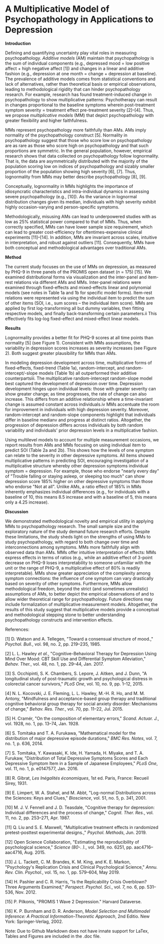 # A Multiplicative Model of Psychopathology in Applications to Depression

**Introduction**

Defining and quantifying uncertainty play vital roles in measuring psychopathology. _Additive models_ (AM) maintain that psychopathology is the sum of individual components (e.g., depressed mood = low positive affect + high negative affect [1]) and changes in a linear and additive fashion (e.g., depression at one month = change + depression at baseline). The prevalence of additive models comes from statistical conventions and lack of alternatives, rather than theoretical basis or empirical observations, leading to methodological rigidity that can hinder psychopathology research. For example, research has found treatment-induced change in psychopathology to show multiplicative patterns: Psychotherapy can result in changes proportional to the baseline symptoms wherein post-treatment symptom severity = treatment effect  pre-treatment severity [2]–[4]. Thus, we propose _multiplicative models_ (MM) that depict psychopathology with greater flexibility and higher faithfulness.

MMs represent psychopathology more faithfully than AMs. AMs imply normality of the psychopathology construct [5]. Normality in psychopathology suggest that those who score low on psychopathology are as rare as those who score high on psychopathology and that such proportions are symmetric. In the general population, however, empirical research shows that data collected on psychopathology follow lognormality. That is, the data are asymmetrically distributed with the majority of the population scoring low on indices of psychopathology and sizably smaller proportion of the population showing high severity [6], [7]. Thus, lognormality from MMs may better describe psychopathology [8], [9].

Conceptually, lognormality in MMs highlights the importance of idiosyncratic characteristics and intra-individual dynamics in assessing severe psychopathology (e.g., [10]). As the variance in lognormal distribution changes given its median, individuals with high severity exhibit highly occasion-varying and person-specific symptoms.

Methodologically, misusing AMs can lead to underpowered studies with as low as 25% statistical power compared to that of MMs. Thus, when correctly specified, MMs can have lower sample size requirement, which can lead to greater cost-efficiency for oftentimes-expensive clinical experiments [11]–[14]. In addition, MMs are invariant across scales, intuitive in interpretation, and robust against outliers [11]. Consequently, MMs have both conceptual and methodological advantages over traditional AMs.

**Method**

The current study focuses on the use of MMs on depression, as measured by PHQ-9 in three panels of the PROMIS open dataset (_n_ = 175) [15]. We examined distributional forms via visualization and the inter-panel and item-rest relations via different AMs and MMs. Inter-panel relations were examined through fixed-effects and mixed-effects linear and polynomial models (see notes in Table 1a and 1b for specific model forms). Item-rest relations were represented via using the individual item to predict the sum of other items (SOI, i.e., sum scores – the individual item score). MMs are applied by first log-transforming all but dummy variables, then fitting respective models, and finally back-transforming certain parameters.ii This effectively fits log-log fixed-effect and mixed-effect linear models.

**Results**

Lognormality provides a better fit for PHQ-9 scores at all time points than normality [5] (see Figure 1).  Consistent with MMs assumptions, the variability in depression scores increases as severity increases (see Figure 2). Both suggest greater plausibility for MMs than AMs.

In modeling depression development across time, multiplicative forms of fixed-effects, fixed-trend (Table 1a), random-intercept, and random-intercept/-slope models (Table 1b) all outperformed their additive counterpartsiii. The multiplicative random-intercept random-slope model best captured the development of depression over time. Depression development hinges upon individual levels: those with greater severity can show greater change; as time progresses, the rate of change can also increase. This differs from an additive relationship where a time-invariant change is assumed constant across individuals.iv MMs accentuate the room for improvement in individuals with high depression severity. Moreover, random-intercept and random-slope components highlight that individuals differ in baseline medianv and progress at distinct ratios. Altogether, the progression of depression differs across individuals by both random variability and individuals&#39; prior depression levels in a multiplicative fashion.

Using multilevel models to account for multiple measurement occasions, we report results from AMs and MMs focusing on using individual item to predict SOI (Table 2a and 2b).  This shows how the levels of one symptom can relate to the severity in other depressive symptoms. All items showed multiplicative patterns in predicting SOI, encouraging investigation of a multiplicative structure whereby other depression symptoms  individual symptom = depression. For example, those who endorse &quot;nearly every day&quot; of &quot;Trouble falling or staying asleep, or sleeping too much&quot; can show depression score 185% higher on other depressive symptoms than those who endorse &quot;Not at all&quot;. Unlike AMs, a ratio effect of 185% in MMs inherently emphasizes individual differences (e.g., for individuals with a baseline of 10, this means 8.5 increase and with a baseline of 5, this means only a 4.25 increase).

**Discussion**

We demonstrated methodological novelty and empirical utility in applying MMs to psychopathology research. The small sample size and the exploratory nature of the study demand future research efforts. Despite these limitations, the study sheds light on the strengths of using MMs to study psychopathology, with regard to both change over time and interconnections among symptoms. MMs more faithfully align with observed data than AMs. MMs offer intuitive interpretation of effects: MMs express effects in terms of ratios (e.g., while an additive effect of 3-point decrease on PHQ-9 loses interpretability to someone unfamiliar with the unit or the range of PHQ-9, a multiplicative effect of 80% is readily interpretable). MMs show greater appreciation of the complexity among symptom connections: the influence of one symptom can vary drastically based on severity of other symptoms. Furthermore, MMs allow methodological freedom, beyond the strict (and sometimes unrealistic) assumptions of AMs, to better depict the empirical observations of and to allow wider theoretical range for psychopathology. Future directions may include formalization of multiplicative measurement models. Altogether, the results of this study suggest that multiplicative models provide a conceptual and methodological stepping stone to better understanding psychopathology constructs and intervention effects.



References:

[1] D. Watson and A. Tellegen, &quot;Toward a consensual structure of mood.,&quot; _Psychol. Bull._, vol. 98, no. 2, pp. 219–235, 1985.

[2] L. L. Hawley _et al._, &quot;Cognitive-Behavioral Therapy for Depression Using Mind Over Mood: CBT Skill Use and Differential Symptom Alleviation,&quot; _Behav. Ther._, vol. 48, no. 1, pp. 29–44, Jan. 2017.

[3] S. Occhipinti, S. K. Chambers, S. Lepore, J. Aitken, and J. Dunn, &quot;A longitudinal study of post-traumatic growth and psychological distress in colorectal cancer survivors,&quot; _PLoS One_, vol. 10, no. 9, pp. 1–12, 2015.

[4] N. L. Kocovski, J. E. Fleming, L. L. Hawley, M.-H. R. Ho, and M. M. Antony, &quot;Mindfulness and acceptance-based group therapy and traditional cognitive behavioral group therapy for social anxiety disorder: Mechanisms of change,&quot; _Behav. Res. Ther._, vol. 70, pp. 11–22, Jul. 2015.

[5] H. Cramér, &quot;On the composition of elementary errors,&quot; _Scand. Actuar. J._, vol. 1928, no. 1, pp. 13–74, Jan. 1928.

[6] S. Tomitaka and T. A. Furukawa, &quot;Mathematical model for the distribution of major depressive episode durations,&quot; _BMC Res. Notes_, vol. 7, no. 1, p. 636, 2014.

[7] S. Tomitaka, Y. Kawasaki, K. Ide, H. Yamada, H. Miyake, and T. A. Furukaw, &quot;Distribution of Total Depressive Symptoms Scores and Each Depressive Symptom Item in a Sample of Japanese Employees,&quot; _PLoS One_, vol. 11, no. 1, p. e0147577, Jan. 2016.

[8] R. Gibrat, _Les Inégalités économiques_, 1st ed. Paris, France: Recueil Sirey, 1931.

[9] E. Limpert, W. A. Stahel, and M. Abbt, &quot;Log-normal Distributions across the Sciences: Keys and Clues,&quot; _Bioscience_, vol. 51, no. 5, p. 341, 2001.

[10] M. J. V. Fennell and J. D. Teasdale, &quot;Cognitive therapy for depression: Individual differences and the process of change,&quot; _Cognit. Ther. Res._, vol. 11, no. 2, pp. 253–271, Apr. 1987.

[11] Q. Liu and S. E. Maxwell, &quot;Multiplicative treatment effects in randomized pretest-posttest experimental designs.,&quot; _Psychol. Methods_, Jun. 2019.

[12] Open Science Collaboration, &quot;Estimating the reproducibility of psychological science,&quot; _Science (80-. )._, vol. 349, no. 6251, pp. aac4716–aac4716, Aug. 2015.

[13] J. L. Tackett, C. M. Brandes, K. M. King, and K. E. Markon, &quot;Psychology&#39;s Replication Crisis and Clinical Psychological Science,&quot; _Annu. Rev. Clin. Psychol._, vol. 15, no. 1, pp. 579–604, May 2019.

[14] H. Pashler and C. R. Harris, &quot;Is the Replicability Crisis Overblown? Three Arguments Examined,&quot; _Perspect. Psychol. Sci._, vol. 7, no. 6, pp. 531–536, Nov. 2012.

[15] P. Pilkonis, &quot;PROMIS 1 Wave 2 Depression.&quot; Harvard Dataverse.

[16] K. P. Burnham and D. R. Anderson, _Model Selection and Multimodel Inference: A Practical Information-Theoretic Approach_, 2nd Editio. New York: Springer-Verlag, 2002.

Note: Due to Github Markdown does not have innate support for LaTex, Tables and Figures are included in the .doc file.
